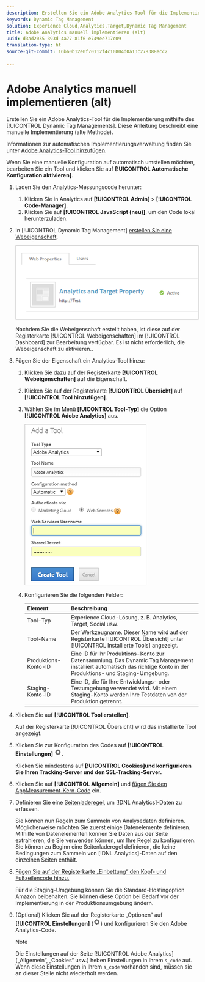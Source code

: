 ```yaml
---
description: Erstellen Sie ein Adobe Analytics-Tool für die Implementierung mithilfe des Dynamic Tag Managements. Diese Anleitung beschreibt eine manuelle Implementierung (alte Methode).
keywords: Dynamic Tag Management
solution: Experience Cloud,Analytics,Target,Dynamic Tag Management
title: Adobe Analytics manuell implementieren (alt)
uuid: d3ad2035-393d-4a77-81f6-e749ee717c09
translation-type: ht
source-git-commit: 16ba0b12e0f70112f4c10804d0a13c278388ecc2

---
```



# Adobe Analytics manuell implementieren (alt)

Erstellen Sie ein Adobe Analytics-Tool für die Implementierung mithilfe des [!UICONTROL Dynamic Tag Managements]. Diese Anleitung beschreibt eine manuelle Implementierung (alte Methode).

Informationen zur automatischen Implementierungsverwaltung finden Sie unter [Adobe Analytics-Tool hinzufügen](/help/implement/c-implement-with-dtm/c-aa-tool/analytics-dtm.md).

Wenn Sie eine manuelle Konfiguration auf automatisch umstellen möchten, bearbeiten Sie ein Tool und klicken Sie auf **[!UICONTROL Automatische Konfiguration aktivieren]**.

1. Laden Sie den Analytics-Messungscode herunter:
   1. Klicken Sie in Analytics auf **[!UICONTROL Admin**] &gt; **[!UICONTROL Code-Manager]**.
   1. Klicken Sie auf **[!UICONTROL JavaScript (neu)]**, um den Code lokal herunterzuladen.
1. In [!UICONTROL Dynamic Tag Management] [erstellen Sie eine Webeigenschaft](/help/implement/c-implement-with-dtm/t-create-web-property.md).

   ![](assets/dtm-property.png)

   Nachdem Sie die Webeigenschaft erstellt haben, ist diese auf der Registerkarte [!UICONTROL Webeigenschaften] im [!UICONTROL Dashboard] zur Bearbeitung verfügbar. Es ist nicht erforderlich, die Webeigenschaft zu aktivieren..

1. Fügen Sie der Eigenschaft ein Analytics-Tool hinzu:
   1. Klicken Sie dazu auf der Registerkarte **[!UICONTROL Webeigenschaften]** auf die Eigenschaft.
   1. Klicken Sie auf der Registerkarte **[!UICONTROL Übersicht]** auf **[!UICONTROL Tool hinzufügen]**.
   1. Wählen Sie im Menü **[!UICONTROL Tool-Typ]** die Option **[!UICONTROL Adobe Analytics]** aus.

      ![](assets/dtm-add-analytics-tool.png)

   1. Konfigurieren Sie die folgenden Felder:

      | Element | Beschreibung |
      |---|---|
      | Tool-Typ | Experience Cloud-Lösung, z. B. Analytics, Target, Social usw. |
      | Tool-Name | Der Werkzeugname. Dieser Name wird auf der Registerkarte [!UICONTROL Übersicht] unter [!UICONTROL Installierte Tools] angezeigt. |
      | Produktions-Konto-ID | Eine ID für Ihr Produktions-Konto zur Datensammlung. Das Dynamic Tag Management installiert automatisch das richtige Konto in der Produktions- und Staging-Umgebung. |
      | Staging-Konto-ID | Eine ID, die für Ihre Entwicklungs- oder Testumgebung verwendet wird. Mit einem Staging-Konto werden Ihre Testdaten von der Produktion getrennt. |

1. Klicken Sie auf **[!UICONTROL Tool erstellen]**.

   Auf der Registerkarte [!UICONTROL Übersicht] wird das installierte Tool angezeigt.

1. Klicken Sie zur Konfiguration des Codes auf **[!UICONTROL Einstellungen]** ![](assets/settings_gear.png).

   Klicken Sie mindestens auf **[!UICONTROL Cookies]und konfigurieren Sie Ihren Tracking-Server und den SSL-Tracking-Server.**

1. Klicken Sie auf **[!UICONTROL Allgemein]** und [fügen Sie den AppMeasurement-Kern-Code](/help/implement/c-implement-with-dtm/c-aa-tool/t-appmeasurement-code.md) ein.
1. Definieren Sie eine [Seitenladeregel](/help/implement/c-implement-with-dtm/c-rules/t-rules-create.md), um [!DNL Analytics]-Daten zu erfassen.

   Sie können nun Regeln zum Sammeln von Analysedaten definieren. Möglicherweise möchten Sie zuerst einige Datenelemente definieren. Mithilfe von Datenelementen können Sie Daten aus der Seite extrahieren, die Sie verwenden können, um Ihre Regel zu konfigurieren. Sie können zu Beginn eine Seitenladeregel definieren, die keine Bedingungen zum Sammeln von [!DNL Analytics]-Daten auf den einzelnen Seiten enthält.
1. [Fügen Sie auf der Registerkarte „Einbettung“ den Kopf- und Fußzeilencode hinzu.](/help/implement/c-implement-with-dtm/c-headers-footers/t-header-footer-code.md)

   Für die Staging-Umgebung können Sie die Standard-Hostingoption Amazon beibehalten. Sie können diese Option bei Bedarf vor der Implementierung in der Produktionsumgebung ändern.
1. (Optional) Klicken Sie auf der Registerkarte „Optionen“ auf **[!UICONTROL Einstellungen]** (![](assets/settings_gear.png)) und konfigurieren Sie den Adobe Analytics-Code.

   >[!NOTE]
   >
   >Die Einstellungen auf der Seite [!UICONTROL Adobe Analytics] („Allgemein“, „Cookies“ usw.) heben Einstellungen in Ihrem `s_code` auf. Wenn diese Einstellungen in Ihrem `s_code` vorhanden sind, müssen sie an dieser Stelle nicht wiederholt werden.

